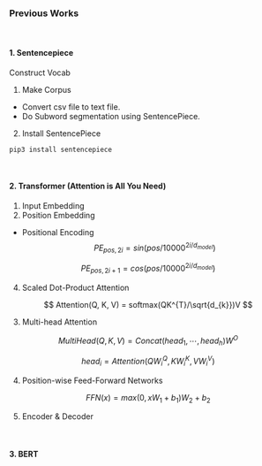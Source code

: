 ### **Previous Works**

<br>

#### 1. Sentencepiece

Construct Vocab

1. Make Corpus 
  - Convert csv file to text file.
  - Do Subword segmentation using SentencePiece.

2. Install SentencePiece

```
pip3 install sentencepiece
```

<br>

#### 2. Transformer (Attention is All You Need)

1. Input Embedding
2. Position Embedding
  - Positional Encoding
$$ PE_{pos, 2i} = sin(pos/10000^{2i/d_{model}}) $$

$$ PE_{pos, 2i+1} = cos(pos/10000^{2i/d_{model}}) $$

4. Scaled Dot-Product Attention

$$ Attention(Q, K, V) = softmax(QK^{T}/\sqrt{d_{k}})V $$

3. Multi-head Attention

$$ MultiHead(Q, K, V) = Concat(head_{1},\cdots , head_{h})W^{O} $$

$$ head_{i} = Attention(QW_{i}^{Q}, KW_{i}^{K}, VW_{i}^{V}) $$

4. Position-wise Feed-Forward Networks

$$ FFN(x) = max(0, xW_{1} + b_{1})W_{2} + b_{2} $$

5. Encoder & Decoder

<br>

#### 3. BERT

